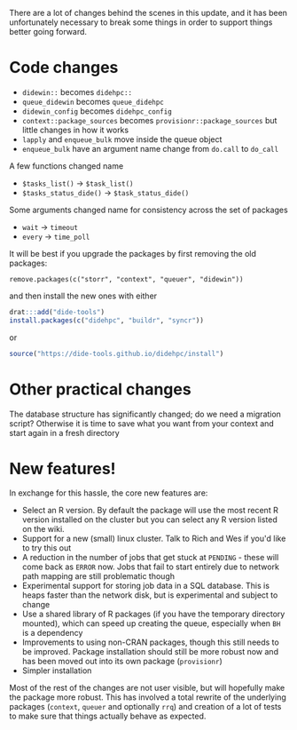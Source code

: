 There are a lot of changes behind the scenes in this update, and it has been unfortunately necessary to break some things in order to support things better going forward.

# Code changes

* `didewin::` becomes `didehpc::`
* `queue_didewin` becomes `queue_didehpc`
* `didewin_config` becomes `didehpc_config`
* `context::package_sources` becomes `provisionr::package_sources` but little changes in how it works
* `lapply` and `enqueue_bulk` move inside the queue object
* `enqueue_bulk` have an argument name change from `do.call` to `do_call`

A few functions changed name

* `$tasks_list()` -> `$task_list()`
* `$tasks_status_dide()` -> `$task_status_dide()`

Some arguments changed name for consistency across the set of packages

* `wait` -> `timeout`
* `every` -> `time_poll`

It will be best if you upgrade the packages by first removing the old packages:

```
remove.packages(c("storr", "context", "queuer", "didewin"))
```

and then install the new ones with either


```r
drat:::add("dide-tools")
install.packages(c("didehpc", "buildr", "syncr"))
```

or

```r
source("https://dide-tools.github.io/didehpc/install")
```

# Other practical changes

The database structure has significantly changed; do we need a migration script?  Otherwise it is time to save what you want from your context and start again in a fresh directory

# New features!

In exchange for this hassle, the core new features are:

* Select an R version.  By default the package will use the most recent R version installed on the cluster but you can select any R version listed on the wiki.
* Support for a new (small) linux cluster.  Talk to Rich and Wes if you'd like to try this out
* A reduction in the number of jobs that get stuck at `PENDING` - these will come back as `ERROR` now.  Jobs that fail to start entirely due to network path mapping are still problematic though
* Experimental support for storing job data in a SQL database.  This is heaps faster than the network disk, but is experimental and subject to change
* Use a shared library of R packages (if you have the temporary directory mounted), which can speed up creating the queue, especially when `BH` is a dependency
* Improvements to using non-CRAN packages, though this still needs to be improved.  Package installation should still be more robust now and has been moved out into its own package (`provisionr`)
* Simpler installation

Most of the rest of the changes are not user visible, but will hopefully make the package more robust.  This has involved a total rewrite of the underlying packages (`context`, `queuer` and optionally `rrq`) and creation of a lot of tests to make sure that things actually behave as expected.
